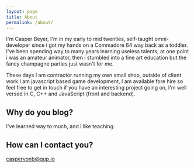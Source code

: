 ```yaml
---
layout: page
title: About
permalink: /about/
---
```


I'm Casper Beyer, I'm in my early to mid twenties, self-taught omni-developer since i got my hands on a Commadore 64 way back as a toddler.
I've been spending way to many years learning useless talents, at one point i was an amateur animator, then i stumbled into a fine art education but the fancy champagne parties just wasn't for me.

These days I am contractor running my own small shop, outside of client work I am javascript based game development, I am available fore hire so feel free to get in touch if you have an interesting project going on, I'm well versed in C, C++ and JavaScript (front and backend).

## Why do you blog?
I've learned way to much, and i like teaching.

## How can I contact you?
[caspervonb@qup.io](mailto:caspervonb@qup.io)
